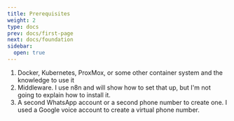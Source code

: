 ```yaml
---
title: Prerequisites
weight: 2
type: docs
prev: docs/first-page
next: docs/foundation
sidebar:
  open: true
---
```


1. Docker, Kubernetes, ProxMox, or some other container system and the knowledge to use it
2. Middleware.  I use n8n and will show how to set that up, but I'm not going to explain how to install it.
3. A second WhatsApp account or a second phone number to create one.  I used a Google voice account to create a virtual phone number.


